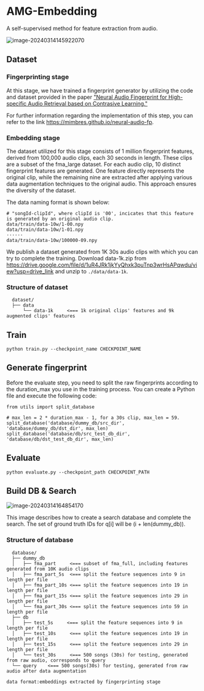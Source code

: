 # AMG-Embedding

A self-supervised method for feature extraction from audio.

![image-20240314145922070](https://github.com/syh200626/AMG-Embedding/assets/83171204/6de00f03-83d8-427d-969e-187a1bbaada1)

## Dataset

### Fingerprinting stage

At this stage,  we have trained a fingerprint generator by utilizing the code and dataset provided in the paper ["Neural Audio Fingerprint for High-specific Audio Retrieval based on Contrasive Learning."](https://arxiz.org/abs/2010.11910) 

 For further information regarding the implementation of this step, you can refer to the link https://mimbres.github.io/neural-audio-fp.

### Embedding stage

The dataset utilized for this stage consists  of 1 million fingerprint features, derived from 100,000 audio clips, each 30 seconds in length. These clips are a subset of the fma_large dataset. For each audio clip, 10 distinct fingerprint features are generated. One feature directly represents the original clip, while the remaining nine are extracted after applying various data augmentation techniques to the original audio. This approach ensures the diversity of the dataset. 

The  data naming format is shown below:

```
# "songId-clipId", where clipId is '00', incicates that this feature is generated by an original audio clip.
data/train/data-10w/1-00.npy
data/train/data-10w/1-01.npy
······
data/train/data-10w/100000-09.npy
```

We publish a dataset generated from 1K 30s audio clips with which you can try to complete the training. Download data-1k.zip from https://drive.google.com/file/d/1uR4JRk1jkYyQhxk3puTnp3wrHsAPqwdu/view?usp=drive_link and unzip to `./data/data-1k`.

### Structure of dataset

```
  dataset/
  ├── data
      └── data-1k     <=== 1k original clips' features and 9k augmented clips' features
```

## Train

```
python train.py --checkpoint_name CHECKPOINT_NAME
```

## Generate fingerprint

Before the evaluate step, you need to split the raw fingerprints according to the duration_max you use in the training process. You can create a Python file and execute the following code:

```
from utils import split_database

# max_len = 2 * duration_max - 1, for a 30s clip, max_len = 59.
split_database('database/dummy_db/src_dir', 'database/dummy_db/dst_dir', max_len)
split_database('database/db/src_test_db_dir', 'database/db/dst_test_db_dir', max_len)
```

 ## Evaluate

```
python evaluate.py --checkpoint_path CHECKPOINT_PATH
```

## Build DB & Search

![image-20240314164854170](https://github.com/syh200626/AMG-Embedding/assets/83171204/80242c87-3139-4b6c-83c5-76379b28c715)

This image describes how to create a search database and complete the search. The set of ground truth IDs for q[i] will be (i + len(dummy_db)).

### Structure of database

```
  database/
  ├── dummy_db
  │   ├── fma_part     <=== subset of fma_full, including features generated from 10K audio clips
  │   ├── fma_part_5s  <=== split the feature sequences into 9 in length per file
  │   ├── fma_part_10s <=== split the feature sequences into 19 in length per file
  │   ├── fma_part_15s <=== split the feature sequences into 29 in length per file
  │   └── fma_part_30s <=== split the feature sequences into 59 in length per file
  ├── db
  │   ├── test_5s     <=== split the feature sequences into 9 in length per file
  │   ├── test_10s     <=== split the feature sequences into 19 in length per file
  │   ├── test_15s     <=== split the feature sequences into 29 in length per file
  │   └── test_30s     <=== 500 songs (30s) for testing, generated from raw audio, corresponds to query
  └── query    <=== 500 songs(30s) for testing, generated from raw audio after data augmentation
      
data format:embeddings extracted by fingerprinting stage
```
